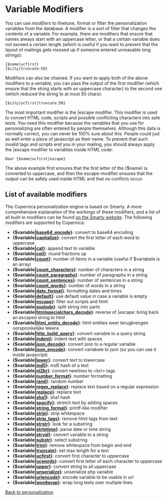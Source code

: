 # Variable Modifiers

You can use *modifiers* to finetune, format or filter the personalization 
variables from the database. A modifier is a sort of filter that changes
the contents of a variable. For example, there are modifiers that ensure that
names always start with an uppercase letter, or that a certain variable does
not exceed a certain length (which is useful if you want to prevent that the
layout of mailings gets messed up if someone entered unreasable long strings):

    {$name|ucfirst}
    {$city|truncate:50}

Modifiers can also be chained. If you want to apply both of the above modifiers
to a veriable, you can pass the output of the first modifier (which ensure that
the string starts with an uppercase character) to the second one (which reduced
the string to at most 50 chars): 

    {$city|ucfirst|truncate:50}

The most important modifier is the |escape modifier. This modifier is used to
convert HTML code, scripts and possible conflicting characters into safe texts. 
You need this modifier because the variables that you use for personalizing 
are often entered by people themselves. Although this data is normally correct,
you can never be 100% sure about this. People could just as well enter a piece 
of javascript as their name. To prevent that such invalid tags and scripts end
you in your mailing, you should always apply the |escape modifier to variables
inside HTML code: 

    Dear {$name|ucfirst|escape}

The above example first ensures that the first letter of the {$name} is 
converted to uppercase, and then the escape-modifier ensures that the output 
can be safely used inside HTML and that no conflicts occur.


## List of available modifiers

The Copernica personalization engine is based on Smarty. A more comprehensive
explanation of the workings of these modifiers, and a list of all built-in
modifiers can be found [on the Smarty website](http://www.smarty.net/docsv2/en/language.modifiers.tpl).
The following modifiers are supported by Copernica:

* **{$variable|[base64_encode](./personalization-modifier-base64_encode.md)}**: convert to base64 encoding
* **{$variable|[capitalize](./personalization-modifier-capitalize.md)}**: convert the first letter of each word to uppercase
* **{$variable|[cat](./personalization-modifier-cat.md)}**: append text to variable
* **{$variable|[ceil](./personalization-modifier-ceil.md)}**: round fractions up
* **{$variable|[count](./personalization-modifier-count.md)}**: number of items in a variable (useful if $variabele is an array)
* **{$variable|[count_characters](./personalization-modifier-count_characters.md)}**: number of characters in a string
* **{$variable|[count_paragraphs](./personalization-modifier-paragraphs.md)}**: number of paragraphs in a string
* **{$variable|[count_sentences](./personalization-modifier-sentences.md)}**: number of sentences in a string
* **{$variable|[count_words](./personalization-modifier-count_words.md)}**: number of words in a string
* **{$variable|[date_format](./personalization-modifier-date_format.md)}**: formatting dates and times
* **{$variable|[default](./personalization-modifier-default.md)}**: use default value in case a variable is empty
* **{$variable|[escape](./personalization-modifier-escape.md)}**: filter out scripts and html
* **{$variable|[explode](./personalization-modifier-explode.md)}**: split string into parts
* **{$variable|[htmlspecialchars_decode](./personalization-modifier-htmlspecialchars_decode.md)}**: reverse of |escape: bring back an escaped string to html
* **{$variable|[html_entity_decode](./personalization-modifier-html_entity_decode.md)}**: html entities weer terugbrengen oorspronkelijke tekens
* **{$variable|[http_build_query](./personalization-modifier-http_build_query.md)}**: convert variable to a query string
* **{$variable|[indent](./personalization-modifier-indent.md)}**: indent text with spaces
* **{$variable|[json_decode](./personalization-modifier-json_decode.md)}**: convert json to a regular variable
* **{$variable|[json_encode](./personalization-modifier-json_encode.md)}**: convert variabele to json (so you can use it inside javascript)
* **{$variable|[lower](./personalization-modifier-lower.md)}**: convert text to lowercase
* **{$variable|[md5](./personalization-modifier-md5.md)}**: md5 hash of a text
* **{$variable|[nl2br](./personalization-modifier-nl2br.md)}**: convert newlines to &lt;br/&gt; tags
* **{$variable|[number_format](./personalization-modifier-number_format.md)}**: number formatting
* **{$variable|[rand](./personalization-modifier-rand.md)}**: random number
* **{$variable|[regex_replace](./personalization-modifier-regex_replace.md)}**: replace text based on a regular expression
* **{$variable|[replace](./personalization-modifier-replace.md)}**: replace text
* **{$variable|[sha1](./personalization-modifier-sha1.md)}**: sha1 hash
* **{$variable|[spacify](./personalization-modifier-spacify.md)}**: stretch text by adding spaces
* **{$variable|[string_format](./personalization-modifier-string_format.md)}**: printf-like modifier
* **{$variable|[strip](./personalization-modifier-strip.md)}**: strip whitespace
* **{$variable|[strip_tags](./personalization-modifier-strip_tags.md)}**: remove html tags from text
* **{$variable|[strstr](./personalization-modifier-strstr.md)}**: look for a substring
* **{$variable|[strtotime](./personalization-modifier-strtotime.md)}**: parse date or time string
* **{$variable|[strval](./personalization-modifier-strval.md)}**: convert variable to a string
* **{$variable|[substr](./personalization-modifier-substr.md)}**: select substring
* **{$variable|[trim](./personalization-modifier-trim.md)}**: remove whitespace from begin and end 
* **{$variable|[truncate](./personalization-modifier-truncate.md)}**: set max length for a text
* **{$variable|[ucfirst](./personalization-modifier-ucfirst.md)}**: convert first character to uppercase
* **{$variable|[ucwords](./personalization-modifier-ucwords.md)}**: convert first letter of each character to uppercase
* **{$variable|[upper](./personalization-modifier-upper.md)}**: convert string to all uppercase
* **{$variable|[unserialize](./personalization-modifier-unserialize.md)}**: unserialize php variable
* **{$variable|[urlencode](./personalization-modifier-urlencode.md)}**: encode variable to be usable in url
* **{$variable|[wordwrap](./personalization-modifier-wordwrap.md)}**: wrap long texts over multiple lines

[Back to personalization](./personalization)
